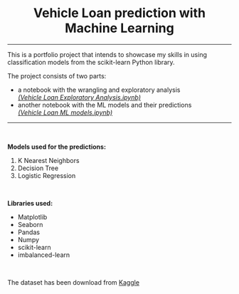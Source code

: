 <center> <h1> Vehicle Loan prediction with Machine Learning </h1> </center>

---
This is a portfolio project that intends to showcase my skills in using classification models from the scikit-learn Python library.
 <br>

The project consists of two parts:
+ a notebook with the wrangling and exploratory analysis<br>
    [*(Vehicle Loan Exploratory Analysis.ipynb)*](https://github.com/RobCzikkel/Vehicle-Loan-ML-project/blob/main/Vehicle%20Loan%20Exploratory%20Analysis.ipynb)
+ another notebook with the ML models and their predictions<br>
    [*(Vehicle Loan ML models.ipynb)*](https://github.com/RobCzikkel/Vehicle-Loan-ML-project/blob/main/Vehicle%20Loan%20ML%20models.ipynb.ipynb)


___

<br>

**Models used for the predictions:**
1. K Nearest Neighbors
2. Decision Tree
3. Logistic Regression

<br>

**Libraries used:**
+ Matplotlib
+ Seaborn
+ Pandas
+ Numpy
+ scikit-learn
+ imbalanced-learn


<br>

The dataset has been download from [Kaggle](https://www.kaggle.com/avikpaul4u/vehicle-loan-default-prediction)
